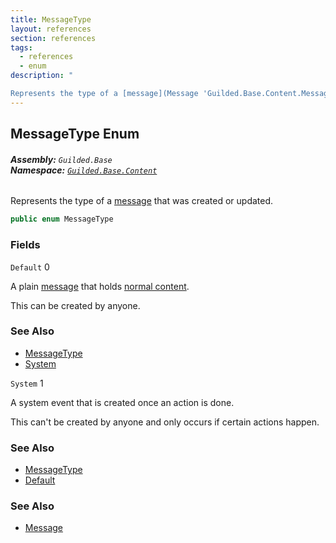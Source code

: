 ```yaml
---
title: MessageType
layout: references
section: references
tags:
  - references
  - enum
description: "

Represents the type of a [message](Message 'Guilded.Base.Content.Message') that was created or updated."
---
```


## MessageType Enum
###### **Assembly:** `Guilded.Base`<br/>**Namespace:** [`Guilded.Base.Content`](Guilded.Base.Content 'Guilded.Base.Content')

Represents the type of a [message](Message 'Guilded.Base.Content.Message') that was created or updated.

```csharp
public enum MessageType
```
### Fields

<a name='Guilded.Base.Content.MessageType.Default'></a>

`Default` 0

  
A plain [message](Message 'Guilded.Base.Content.Message') that holds [normal content](Message.Content 'Guilded.Base.Content.Message.Content').  
  
This can be created by anyone.

### See Also
- [MessageType](MessageType 'Guilded.Base.Content.MessageType')
- [System](MessageType#Guilded.Base.Content.MessageType.System 'Guilded.Base.Content.MessageType.System')

<a name='Guilded.Base.Content.MessageType.System'></a>

`System` 1

  
A system event that is created once an action is done.  
  
This can't be created by anyone and only occurs if certain actions happen.

### See Also
- [MessageType](MessageType 'Guilded.Base.Content.MessageType')
- [Default](MessageType#Guilded.Base.Content.MessageType.Default 'Guilded.Base.Content.MessageType.Default')

### See Also
- [Message](Message 'Guilded.Base.Content.Message')